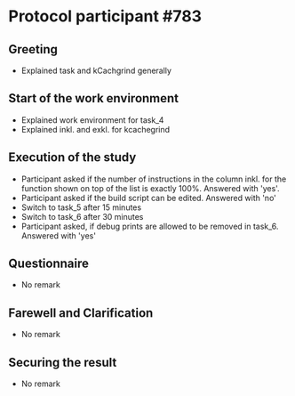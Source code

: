 # Protocol participant \#783

## Greeting
- Explained task and kCachgrind generally

## Start of the work environment
- Explained work environment for task_4
- Explained inkl. and exkl. for kcachegrind

## Execution of the study
- Participant asked if the number of instructions in the column inkl. for the function shown on top of the list is exactly 100%. Answered with 'yes'.
- Participant asked if the build script can be edited. Answered with 'no'
- Switch to task_5 after 15 minutes
- Switch to task_6 after 30 minutes
- Participant asked, if debug prints are allowed to be removed in task_6. Answered with 'yes'

## Questionnaire
- No remark

## Farewell and Clarification
- No remark

## Securing the result
- No remark


